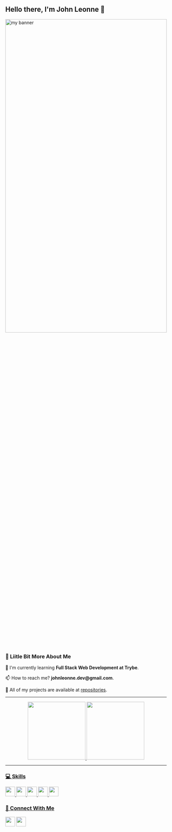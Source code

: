 <!--

[![Top Langs](https://github-readme-stats.vercel.app/api/top-langs/?username=johnleonne&count_private=true&layout=compact&theme=dark&show_icons=true)](https://github.com/johnleonne/github-readme-stats)


[![Top Langs](https://github-readme-stats.vercel.app/api/top-langs/?username=johnleonne&langs_count=8&theme=dark&show_icons=true)](https://github.com/johnleonne/github-readme-stats)


<div align = "center">
   <hr>
  
[![Top Langs](https://github-readme-stats.vercel.app/api/top-langs/?username=johnleonne&langs_count=8&theme=dark&show_icons=true)](https://github.com/johnleonne/github-readme-stats)
  
  [![Top Langs](https://github-readme-stats.vercel.app/api/top-langs/?username=johnleonne&count_private=true&layout=compact&theme=dark&show_icons=true)](https://github.com/johnleonne/github-readme-stats)
  
  [![Top Langs](https://github-readme-stats.vercel.app/api/top-langs/?username=anuraghazra&layout=compact)](https://github.com/anuraghazra/github-readme-stats)
  
  ![John Leonne's GitHub stats](https://github-readme-stats.vercel.app/api?username=johnleonne&count_private=true&theme=dark&show_icons=true&icon_color=ffff&hide=contribs,prs,issues)
  

</div>


<div align = "center">
    <hr>
  
      ![John Leonne's GitHub stats](https://github-readme-stats.vercel.app/api?username=johnleonne&theme=dark&show_icons=true&icon_color=ffff&count_private=true)
  
   <hr>

</div>



## 📊 Github Status


<p><img src="https://metrics.lecoq.io/johnleonne"><p>

<p><img src="https://github-readme-streak-stats.herokuapp.com/?user=johnleonne"><p>

  ![Metrics](https://metrics.lecoq.io/johnleonne?template=classic&followup=1&base=header%2C%20activity%2C%20community%2C%20repositories%2C%20metadata&base.indepth=false&base.hireable=false&followup=false&followup.sections=repositories&followup.indepth=false&followup.archived=true&config.timezone=America%2FManaus&count_private=true)
-->
  
  
<!--   O que vai para o perfil -->

## Hello there, I'm  John Leonne 👋

<img height="50%" width="100%" src="https://upload.wikimedia.org/wikipedia/commons/c/c2/Northern_Lights-banner1.jpg" alt="my banner">

### 💫 Liitle Bit More About Me
<p>🌱 I'm currently learning <b>Full Stack Web Development at Trybe</b>.</p>
<p>📫 How to reach me? <b>johnleonne.dev@gmail.com</b>.</p>
<p>🤖 All of my projects are available at  <a href="https://github.com/johnleonne?tab=repositories">repositories</a>.</p>

<div align = "center">
 
   <hr>
	
  <a href="https://github.com/johnleonne">
  <img height="180em" src="https://github-readme-stats.vercel.app/api?username=johnleonne&theme=dark&show_icons=true&icon_color=ffff&count_private=true"/>
  <img height="180em" src="https://github-readme-streak-stats.herokuapp.com?user=johnleonne&theme=dark"/>
  
   <hr>

</div>

### 💻 Skills
<p>
<img src="https://img.shields.io/badge/javascript-%23323330.svg?style=for-the-badge&logo=javascript&logoColor=%23F7DF1E" style="margin-bottom: 4px;" height="30px">
<img src="https://img.shields.io/badge/html5-%23E34F26.svg?style=for-the-badge&logo=html5&logoColor=white" style="margin-bottom: 4px;" height="30px">
<img src="https://img.shields.io/badge/css3-%231572B6.svg?style=for-the-badge&logo=css3&logoColor=white" style="margin-bottom: 4px;" height="30px">
<img src="https://img.shields.io/badge/react-%2320232a.svg?style=for-the-badge&logo=react&logoColor=%2361DAFB" style="margin-bottom: 4px;" height="30px">
<img src="https://img.shields.io/badge/git-%23F05033.svg?style=for-the-badge&logo=git&logoColor=white" style="margin-bottom: 4px;" height="30px">
</p>

### 👥 Connect With Me
	
<p>
<a href = "mailto:johnleonne.dev@gmail.com"><img src="https://img.shields.io/badge/Gmail-D14836?style=for-the-badge&logo=gmail&logoColor=white" target="_blank" style="margin-bottom: 4px;" height="30px" target="_blank"></a>
<a href="https://linkedin.com/in/johnleonne"><img src="https://img.shields.io/badge/linkedin-%230077B5.svg?style=for-the-badge&logo=linkedin&logoColor=white" style="margin-bottom: 4px;" height="30px" target="_blank"></a>
</p>
